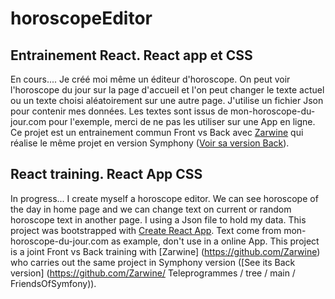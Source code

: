 # horoscopeEditor
## Entrainement React. React app et CSS
En cours....
Je créé moi même un éditeur d'horoscope.
On peut voir l'horoscope du jour sur la page d'accueil et l'on peut changer le texte actuel ou un texte choisi aléatoirement sur une autre page.
J'utilise un fichier Json pour contenir mes données.
Les textes sont issus de mon-horoscope-du-jour.com pour l'exemple, merci de ne pas les utiliser sur une App en ligne.
Ce projet est un entrainement commun Front vs Back avec [Zarwine](https://github.com/Zarwine) qui réalise le même projet en version Symphony ([Voir sa version Back](https://github.com/Zarwine/Teleprogrammes/tree/main/FriendsOfSymfony)).


## React training. React App CSS
In progress...
I create myself a horoscope editor.
We can see horoscope of the day in home page and we can change text on current or random horoscope text in another page.
I using a Json file to hold my data.
This project was bootstrapped with [Create React App](https://github.com/facebook/create-react-app).
Text come from mon-horoscope-du-jour.com as example, don't use in a online App.
This project is a joint Front vs Back training with [Zarwine] (https://github.com/Zarwine) who carries out the same project in Symphony version ([See its Back version] (https://github.com/Zarwine/ Teleprogrammes / tree / main / FriendsOfSymfony)).
